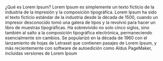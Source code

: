 ¿Qué es Lorem Ipsum?
Lorem Ipsum es simplemente un 
texto ficticio de la industria de 
la impresión y la composición tipográfica. Lorem Ipsum ha sido
 el texto ficticio estándar de 
 la industria desde la década de 
 1500, cuando un impresor desconocido tomó una galera de tipos y
  la revolvió para hacer un libro 
  de muestras tipográficas. 
  Ha sobrevivido no solo cinco 
  siglos, sino también al salto a
   la composición 
   tipográfica electrónica, permaneciendo esencialmente sin cambios. Se popularizó en la década de 1960 con el lanzamiento de hojas de Letraset que contienen pasajes de Lorem Ipsum, y más recientemente con software de autoedición como Aldus PageMaker, incluidas versiones de Lorem Ipsum